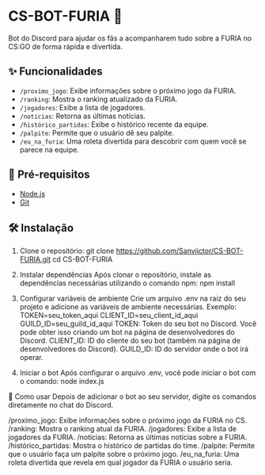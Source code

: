# CS-BOT-FURIA 🎯

Bot do Discord para ajudar os fãs a acompanharem tudo sobre a FURIA no CS:GO de forma rápida e divertida.

## ✨ Funcionalidades

- `/proximo_jogo`: Exibe informações sobre o próximo jogo da FURIA.
- `/ranking`: Mostra o ranking atualizado da FURIA.
- `/jogadores`: Exibe a lista de jogadores.
- `/noticias`: Retorna as últimas notícias.
- `/histórico_partidas`: Exibe o histórico recente da equipe.
- `/palpite`: Permite que o usuário dê seu palpite.
- `/eu_na_furia`: Uma roleta divertida para descobrir com quem você se parece na equipe.

## 🚀 Pré-requisitos

- [Node.js](https://nodejs.org/)
- [Git](https://git-scm.com/)

## 🛠 Instalação

1. Clone o repositório:
   git clone https://github.com/Sanviictor/CS-BOT-FURIA.git
   cd CS-BOT-FURIA

2. Instalar dependências
Após clonar o repositório, instale as dependências necessárias utilizando o comando npm:
  npm install

3. Configurar variáveis de ambiente
Crie um arquivo .env na raiz do seu projeto e adicione as variáveis de ambiente necessárias. Exemplo:
  TOKEN=seu_token_aqui
  CLIENT_ID=seu_client_id_aqui
  GUILD_ID=seu_guild_id_aqui
TOKEN: Token do seu bot no Discord. Você pode obter isso criando um bot na página de desenvolvedores do Discord.
CLIENT_ID: ID do cliente do seu bot (também na página de desenvolvedores do Discord).
GUILD_ID: ID do servidor onde o bot irá operar.

4. Iniciar o bot
Após configurar o arquivo .env, você pode iniciar o bot com o comando:
  node index.js

👾 Como usar
Depois de adicionar o bot ao seu servidor, digite os comandos diretamente no chat do Discord.

/proximo_jogo: Exibe informações sobre o próximo jogo da FURIA no CS.
/ranking: Mostra o ranking atual da FURIA.
/jogadores: Exibe a lista de jogadores da FURIA.
/noticias: Retorna as últimas notícias sobre a FURIA.
/histórico_partidas: Mostra o histórico de partidas do time.
/palpite: Permite que o usuário faça um palpite sobre o próximo jogo.
/eu_na_furia: Uma roleta divertida que revela em qual jogador da FURIA o usuário seria.
